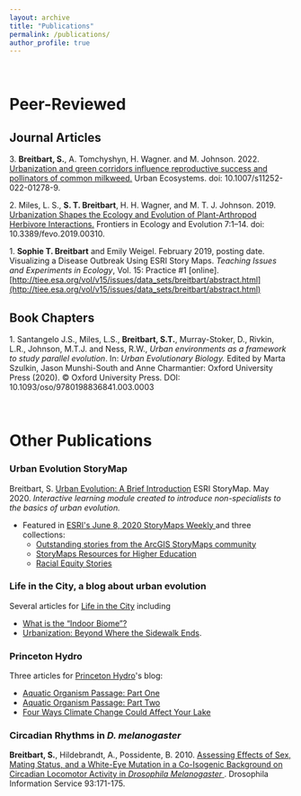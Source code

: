 ```yaml
---
layout: archive
title: "Publications"
permalink: /publications/
author_profile: true
---
```


<br />

# Peer-Reviewed
## Journal Articles

3\. **Breitbart, S.**, A. Tomchyshyn, H. Wagner. and M. Johnson. 2022. [Urbanization and green corridors influence reproductive success and pollinators of common milkweed.](https://link.springer.com/article/10.1007/s11252-022-01278-9) Urban Ecosystems. doi: 10.1007/s11252-022-01278-9.

2\. Miles, L. S., **S. T. Breitbart**, H. H. Wagner, and M. T. J. Johnson. 2019. [Urbanization Shapes the Ecology and Evolution of Plant-Arthropod Herbivore Interactions.](https://www.frontiersin.org/articles/10.3389/fevo.2019.00310/abstract) Frontiers in Ecology and Evolution 7:1–14. doi: 10.3389/fevo.2019.00310.

1\. **Sophie T. Breitbart** and Emily Weigel. February 2019, posting date. Visualizing a Disease Outbreak Using ESRI Story Maps. *Teaching Issues and Experiments in Ecology*, Vol. 15: Practice #1 [online]. [http://tiee.esa.org/vol/v15/issues/data_sets/breitbart/abstract.html](http://tiee.esa.org/vol/v15/issues/data_sets/breitbart/abstract.html)

## Book Chapters

1\. Santangelo J.S., Miles, L.S., **Breitbart, S.T.**, Murray-Stoker, D., Rivkin, L.R., Johnson, M.T.J. and Ness, R.W., *Urban environments as a framework to study parallel evolution*. In: *Urban Evolutionary Biology.* Edited by Marta Szulkin, Jason Munshi-South and Anne Charmantier: Oxford University Press (2020). © Oxford University Press. DOI: 10.1093/oso/9780198836841.003.0003

<br />

# Other Publications

### Urban Evolution StoryMap

Breitbart, S. [Urban Evolution: A Brief Introduction](https://storymaps.arcgis.com/stories/446efee44f8d49578d3c62bfe2c25fc1) ESRI StoryMap. May 2020. *Interactive learning module created to introduce non-specialists to the basics of urban evolution.*

- Featured in [ESRI's June 8, 2020 StoryMaps Weekly ](https://storymaps.arcgis.com/stories/ffb285d8da2e49b79982049278da9688) and three collections:
  - [Outstanding stories from the ArcGIS StoryMaps community](https://storymaps.arcgis.com/collections/74981ffa579e4267bbbf66d488bb38fc?item=27)
  - [StoryMaps Resources for Higher Education](https://storymaps.arcgis.com/collections/2fd68a2fda0149008718dcde6083521b)
  - [Racial Equity Stories](https://storymaps.arcgis.com/collections/ea6022fc4bb646968cf94dc6789a8185?item=4)


### Life in the City, a blog about urban evolution
Several articles for [Life in the City](https://urbanevolution-litc.com/author/sophie-breitbart) including

  - [What is the “Indoor Biome”?](https://urbanevolution-litc.com/2019/09/03/what-is-the-indoor-biome/)
  - [Urbanization: Beyond Where the Sidewalk Ends](https://urbanevolution-litc.com/2019/07/30/urbanization-beyond-where-the-sidewalk-ends/).


### Princeton Hydro
Three articles for [Princeton Hydro](https://www.princetonhydro.com)'s blog:

  - [Aquatic Organism Passage: Part One](http://www.princetonhydro.com/blog/aop-blog-series-1/)
  - [Aquatic Organism Passage: Part Two](http://www.princetonhydro.com/blog/aquatic-organism-passage-a-princeton-hydro-blog-series/)
  - [Four Ways Climate Change Could Affect Your Lake](https://www.princetonhydro.com/blog/climate-change/)


### Circadian Rhythms in *D. melanogaster*
**Breitbart, S.**, Hildebrandt, A., Possidente, B. 2010. <a rel="noopener noreferrer" href="http://www.ou.edu/journals/dis/DIS93/Breitbart%20171.pdf" target="_blank"> Assessing Effects of Sex, Mating Status, and a White-Eye Mutation in a Co-Isogenic Background on Circadian Locomotor Activity in *Drosophila Melanogaster* </a>. Drosophila Information Service 93:171-175.
